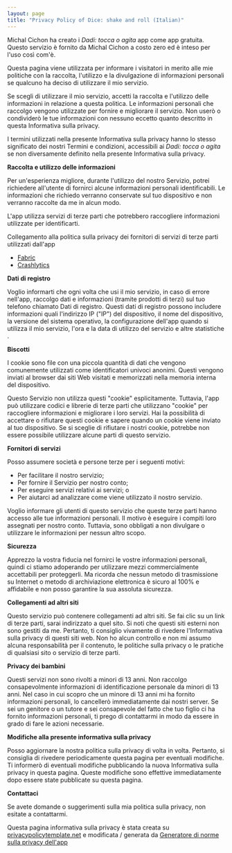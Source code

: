 ```yaml
---
layout: page
title: "Privacy Policy of Dice: shake and roll (Italian)"
---
```


Michal Cichon ha creato i *Dadi: tocca o agita* app come app gratuita. Questo servizio è fornito da Michal Cichon a costo zero ed è inteso per l'uso così com'è.

Questa pagina viene utilizzata per informare i visitatori in merito alle mie politiche con la raccolta, l'utilizzo e la divulgazione di informazioni personali se qualcuno ha deciso di utilizzare il mio servizio.

Se scegli di utilizzare il mio servizio, accetti la raccolta e l'utilizzo delle informazioni in relazione a questa politica. Le informazioni personali che raccolgo vengono utilizzate per fornire e migliorare il servizio. Non userò o condividerò le tue informazioni con nessuno eccetto quanto descritto in questa Informativa sulla privacy.

I termini utilizzati nella presente Informativa sulla privacy hanno lo stesso significato dei nostri Termini e condizioni, accessibili ai *Dadi: tocca o agita* se non diversamente definito nella presente Informativa sulla privacy.

**Raccolta e utilizzo delle informazioni**

Per un'esperienza migliore, durante l'utilizzo del nostro Servizio, potrei richiedere all'utente di fornirci alcune informazioni personali identificabili. Le informazioni che richiedo verranno conservate sul tuo dispositivo e non verranno raccolte da me in alcun modo.

L'app utilizza servizi di terze parti che potrebbero raccogliere informazioni utilizzate per identificarti.

Collegamento alla politica sulla privacy dei fornitori di servizi di terze parti utilizzati dall'app

* [Fabric](https://fabric.io/privacy)
* [Crashlytics](https://try.crashlytics.com/terms/privacy-policy.pdf)

**Dati di registro**

Voglio informarti che ogni volta che usi il mio servizio, in caso di errore nell'app, raccolgo dati e informazioni (tramite prodotti di terzi) sul tuo telefono chiamato Dati di registro. Questi dati di registro possono includere informazioni quali l'indirizzo IP ("IP") del dispositivo, il nome del dispositivo, la versione del sistema operativo, la configurazione dell'app quando si utilizza il mio servizio, l'ora e la data di utilizzo del servizio e altre statistiche .

**Biscotti**

I cookie sono file con una piccola quantità di dati che vengono comunemente utilizzati come identificatori univoci anonimi. Questi vengono inviati al browser dai siti Web visitati e memorizzati nella memoria interna del dispositivo.

Questo Servizio non utilizza questi "cookie" esplicitamente. Tuttavia, l'app può utilizzare codici e librerie di terze parti che utilizzano "cookie" per raccogliere informazioni e migliorare i loro servizi. Hai la possibilità di accettare o rifiutare questi cookie e sapere quando un cookie viene inviato al tuo dispositivo. Se si sceglie di rifiutare i nostri cookie, potrebbe non essere possibile utilizzare alcune parti di questo servizio.

**Fornitori di servizi**

Posso assumere società e persone terze per i seguenti motivi:

* Per facilitare il nostro servizio;
* Per fornire il Servizio per nostro conto;
* Per eseguire servizi relativi ai servizi; o
* Per aiutarci ad analizzare come viene utilizzato il nostro servizio.

Voglio informare gli utenti di questo servizio che queste terze parti hanno accesso alle tue informazioni personali. Il motivo è eseguire i compiti loro assegnati per nostro conto. Tuttavia, sono obbligati a non divulgare o utilizzare le informazioni per nessun altro scopo.

**Sicurezza**

Apprezzo la vostra fiducia nel fornirci le vostre informazioni personali, quindi ci stiamo adoperando per utilizzare mezzi commercialmente accettabili per proteggerli. Ma ricorda che nessun metodo di trasmissione su Internet o metodo di archiviazione elettronica è sicuro al 100% e affidabile e non posso garantire la sua assoluta sicurezza.

**Collegamenti ad altri siti**

Questo servizio può contenere collegamenti ad altri siti. Se fai clic su un link di terze parti, sarai indirizzato a quel sito. Si noti che questi siti esterni non sono gestiti da me. Pertanto, ti consiglio vivamente di rivedere l'Informativa sulla privacy di questi siti web. Non ho alcun controllo e non mi assumo alcuna responsabilità per il contenuto, le politiche sulla privacy o le pratiche di qualsiasi sito o servizio di terze parti.

**Privacy dei bambini**

Questi servizi non sono rivolti a minori di 13 anni. Non raccolgo consapevolmente informazioni di identificazione personale da minori di 13 anni. Nel caso in cui scopro che un minore di 13 anni mi ha fornito informazioni personali, lo cancellerò immediatamente dai nostri server. Se sei un genitore o un tutore e sei consapevole del fatto che tuo figlio ci ha fornito informazioni personali, ti prego di contattarmi in modo da essere in grado di fare le azioni necessarie.

**Modifiche alla presente informativa sulla privacy**

Posso aggiornare la nostra politica sulla privacy di volta in volta. Pertanto, si consiglia di rivedere periodicamente questa pagina per eventuali modifiche. Ti informerò di eventuali modifiche pubblicando la nuova Informativa sulla privacy in questa pagina. Queste modifiche sono effettive immediatamente dopo essere state pubblicate su questa pagina.

**Contattaci**

Se avete domande o suggerimenti sulla mia politica sulla privacy, non esitate a contattarmi.

Questa pagina informativa sulla privacy è stata creata su [privacypolicytemplate.net](https://privacypolicytemplate.net) e modificata / generata da [Generatore di norme sulla privacy dell'app](https://app-privacy-policy-generator.firebaseapp.com/)